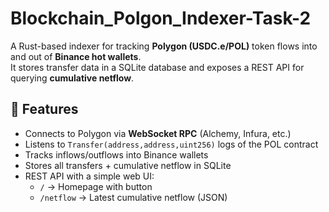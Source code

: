 # Blockchain_Polgon_Indexer-Task-2

A Rust-based indexer for tracking **Polygon (USDC.e/POL)** token flows into and out of **Binance hot wallets**.  
It stores transfer data in a SQLite database and exposes a REST API for querying **cumulative netflow**.

## 🚀 Features
- Connects to Polygon via **WebSocket RPC** (Alchemy, Infura, etc.)
- Listens to `Transfer(address,address,uint256)` logs of the POL contract
- Tracks inflows/outflows into Binance wallets
- Stores all transfers + cumulative netflow in SQLite
- REST API with a simple web UI:
  - `/` → Homepage with button
  - `/netflow` → Latest cumulative netflow (JSON)
